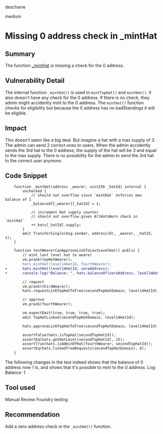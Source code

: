 descharre

medium

# Missing 0 address check in _mintHat

## Summary
The function [_mintHat](https://github.com/Hats-Protocol/hats-protocol/blob/fafcfdf046c0369c1f9e077eacd94a328f9d7af0/src/Hats.sol#L1168-L1179) is missing a check for the 0 address.
## Vulnerability Detail
The internal function `_mintHat()` is used in `mintTopHat()` and `mintHat()`. It also doesn't have any check for the 0 address. If there is no check, they admin might accidently mint to the 0 address. The `mintHat()` function checks for eligibility but because the 0 address has no badStandings it will be eligible.
## Impact
This doesn't seem like a big deal. But imagine a hat with a max supply of 3. The admin can send 2 correct ones to users. When the admin accidently sends the 3rd hat to the 0 address, the supply of the hat will be 3 and equal to the max supply. There is no possibility for the admin to send the 3rd hat to the correct user anymore.
## Code Snippet
```solidity
    function _mintHat(address _wearer, uint256 _hatId) internal {
        unchecked {
            // should not overflow since `mintHat` enforces max balance of 1
            _balanceOf[_wearer][_hatId] = 1;

            // increment Hat supply counter
            // should not overflow given AllHatsWorn check in `mintHat`
            ++_hats[_hatId].supply;
        }
        emit TransferSingle(msg.sender, address(0), _wearer, _hatId, 1);
    }
```
```diff
    function testWearerCanApproveLinkToLastLevelHat() public {
        // mint last level hat to wearer
        vm.prank(topHatWearer);
-       hats.mintHat(level14HatId, fourthWearer);
+       hats.mintHat(level14HatId, zeroAddress);
+       console.log("Balance: ", hats.balanceOf(zeroAddress, level14HatId));

        // request
        vm.prank(thirdWearer);
        hats.requestLinkTopHatToTree(secondTopHatDomain, level14HatId);

        // approve
        vm.prank(fourthWearer);

        vm.expectEmit(true, true, true, true);
        emit TopHatLinked(secondTopHatDomain, level14HatId);

        hats.approveLinkTopHatToTree(secondTopHatDomain, level14HatId);

        assertFalse(hats.isTopHat(secondTopHatId));
        assertEq(hats.getHatLevel(secondTopHatId), 15);
        assertTrue(hats.isAdminOfHat(fourthWearer, secondTopHatId));
        assertEq(hats.linkedTreeRequests(secondTopHatDomain), 0);
    }
```
The following changes in the test indeed shows that the balance of 0 address now 1 is, and shows that it's possible to mint to the 0 address.
Log: Balance:  1
## Tool used

Manual Review
Foundry testing
## Recommendation
Add a zero address check in the `_mintHat()` function.